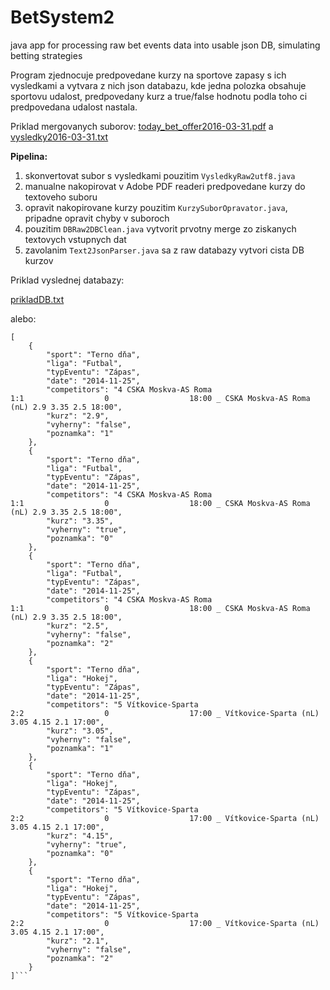 # BetSystem2
java app for processing raw bet events data into usable json DB, simulating betting strategies

Program zjednocuje predpovedane kurzy na sportove zapasy s ich vysledkami a vytvara z nich json databazu, kde jedna polozka obsahuje sportovu udalost, predpovedany kurz a true/false hodnotu podla toho ci predpovedana udalost nastala.

Priklad mergovanych suborov: [today&#95;bet&#95;offer2016-03-31.pdf](http://jmurin.sk/files/today_bet_offer2016-03-31.pdf) a [vysledky2016-03-31.txt](http://jmurin.sk/files/vysledky2016-03-31.txt)

**Pipelina:**
 
1. skonvertovat subor s vysledkami pouzitim ```VysledkyRaw2utf8.java```
2. manualne nakopirovat v Adobe PDF readeri predpovedane kurzy do textoveho suboru
3. opravit nakopirovane kurzy pouzitim ```KurzySuborOpravator.java```, pripadne opravit chyby v suboroch
4. pouzitim ```DBRaw2DBClean.java``` vytvorit prvotny merge zo ziskanych textovych vstupnych dat
5. zavolanim ```Text2JsonParser.java``` sa z raw databazy vytvori cista DB kurzov

Priklad vyslednej databazy: 

[prikladDB.txt](http://jmurin.sk/files/prikladDB.txt)

alebo:

```
[
    {
        "sport": "Terno dňa",
        "liga": "Futbal",
        "typEventu": "Zápas",
        "date": "2014-11-25",
        "competitors": "4 CSKA Moskva-AS Roma                          1:1                  0                  18:00 _ CSKA Moskva-AS Roma (nL) 2.9 3.35 2.5 18:00",
        "kurz": "2.9",
        "vyherny": "false",
        "poznamka": "1"
    },
    {
        "sport": "Terno dňa",
        "liga": "Futbal",
        "typEventu": "Zápas",
        "date": "2014-11-25",
        "competitors": "4 CSKA Moskva-AS Roma                          1:1                  0                  18:00 _ CSKA Moskva-AS Roma (nL) 2.9 3.35 2.5 18:00",
        "kurz": "3.35",
        "vyherny": "true",
        "poznamka": "0"
    },
    {
        "sport": "Terno dňa",
        "liga": "Futbal",
        "typEventu": "Zápas",
        "date": "2014-11-25",
        "competitors": "4 CSKA Moskva-AS Roma                          1:1                  0                  18:00 _ CSKA Moskva-AS Roma (nL) 2.9 3.35 2.5 18:00",
        "kurz": "2.5",
        "vyherny": "false",
        "poznamka": "2"
    },
    {
        "sport": "Terno dňa",
        "liga": "Hokej",
        "typEventu": "Zápas",
        "date": "2014-11-25",
        "competitors": "5 Vítkovice-Sparta                             2:2                  0                  17:00 _ Vítkovice-Sparta (nL) 3.05 4.15 2.1 17:00",
        "kurz": "3.05",
        "vyherny": "false",
        "poznamka": "1"
    },
    {
        "sport": "Terno dňa",
        "liga": "Hokej",
        "typEventu": "Zápas",
        "date": "2014-11-25",
        "competitors": "5 Vítkovice-Sparta                             2:2                  0                  17:00 _ Vítkovice-Sparta (nL) 3.05 4.15 2.1 17:00",
        "kurz": "4.15",
        "vyherny": "true",
        "poznamka": "0"
    },
    {
        "sport": "Terno dňa",
        "liga": "Hokej",
        "typEventu": "Zápas",
        "date": "2014-11-25",
        "competitors": "5 Vítkovice-Sparta                             2:2                  0                  17:00 _ Vítkovice-Sparta (nL) 3.05 4.15 2.1 17:00",
        "kurz": "2.1",
        "vyherny": "false",
        "poznamka": "2"
    }
]```